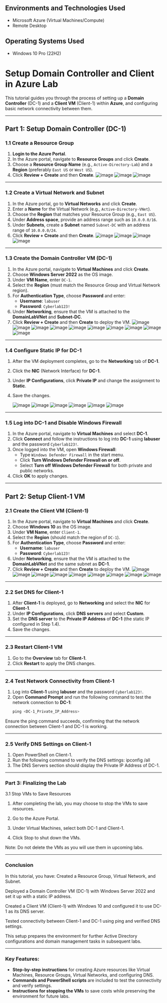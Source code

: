 

<h2>Environments and Technologies Used</h2>

- Microsoft Azure (Virtual Machines/Compute)
- Remote Desktop


<h2>Operating Systems Used </h2>

- Windows 10 Pro (22H2)







# **Setup Domain Controller and Client in Azure Lab**

This tutorial guides you through the process of setting up a **Domain Controller** (DC-1) and a **Client VM** (Client-1) within **Azure**, and configuring basic network connectivity between them.

---

## **Part 1: Setup Domain Controller (DC-1)**

### **1.1 Create a Resource Group**

1. **Login to the Azure Portal**.
2. In the Azure portal, navigate to **Resource Groups** and click **Create**.
3. Choose a **Resource Group Name** (e.g., `Active-Directory-Lab`) and a **Region** (preferably `East US` or `West US`).
4. Click **Review + Create** and then **Create**.
![image](https://github.com/user-attachments/assets/038f83e5-358f-457c-aa0c-a242f3f04f7f)
![image](https://github.com/user-attachments/assets/7d6dbf11-92d3-4cd6-89f6-14df8b671437)
![image](https://github.com/user-attachments/assets/42f55108-cb14-488a-8593-b5faa6e375f3)



---

### **1.2 Create a Virtual Network and Subnet**

1. In the Azure portal, go to **Virtual Networks** and click **Create**.
2. Enter a **Name** for the Virtual Network (e.g., `Active-Directory-VNet`).
3. Choose the **Region** that matches your Resource Group (e.g., `East US`).
4. Under **Address space**, provide an address range such as `10.0.0.0/16`.
5. Under **Subnets**, create a **Subnet** named `Subnet-DC` with an address range of `10.0.0.0/24`.
6. Click **Review + Create** and then **Create**.
![image](https://github.com/user-attachments/assets/aabea289-8e96-43c9-a427-b345042f7970)
![image](https://github.com/user-attachments/assets/6d1d26ac-7725-4a08-a97f-63ac03c7bb0b)
![image](https://github.com/user-attachments/assets/42654450-a4a0-4784-b745-b0f8eea6c8be)
![image](https://github.com/user-attachments/assets/cbd6361b-4ca4-4661-8935-1777fa29a9e2)


---

### **1.3 Create the Domain Controller VM (DC-1)**

1. In the Azure portal, navigate to **Virtual Machines** and click **Create**.
2. Choose **Windows Server 2022** as the OS image.
3. Under **VM Name**, enter `DC-1`.
4. Select the **Region** (must match the Resource Group and Virtual Network region).
5. For **Authentication Type**, choose **Password** and enter:
   - **Username**: `labuser`
   - **Password**: `Cyberlab123!`
6. Under **Networking**, ensure that the VM is attached to the **DomainLabVNet** and **Subnet-DC**.
7. Click **Review + Create** and then **Create** to deploy the VM.
   ![image](https://github.com/user-attachments/assets/e0390ff0-7a59-4676-b2ad-e798ae4eb035)
   ![image](https://github.com/user-attachments/assets/3c7a2aa6-502a-45eb-a31c-49b3229f1414)
   ![image](https://github.com/user-attachments/assets/6e45b0e8-cb50-4c1a-b729-8b0861c61589)
   ![image](https://github.com/user-attachments/assets/f6e01c9f-e3e1-4a1a-8951-1f9199761901)
   ![image](https://github.com/user-attachments/assets/08a5e634-ebb1-409f-8930-09910292a0dd)
   ![image](https://github.com/user-attachments/assets/83d06cf3-bcf0-4960-ad9d-6d7ae15940d2)
   ![image](https://github.com/user-attachments/assets/91733d4b-ab62-4921-97f4-f2dd6175f260)
   ![image](https://github.com/user-attachments/assets/d0a699e6-335e-497e-99f2-43020a669c2a)
   ![image](https://github.com/user-attachments/assets/abf00612-8aeb-4cf5-86d8-b50ff0ebba69)
   ![image](https://github.com/user-attachments/assets/b821b575-2c1e-40d9-80e6-8e228ce70fc9)





---

### **1.4 Configure Static IP for DC-1**

1. After the VM deployment completes, go to the **Networking** tab of **DC-1**.
2. Click the **NIC** (Network Interface) for **DC-1**.
3. Under **IP Configurations**, click **Private IP** and change the assignment to **Static**.
4. Save the changes.

   ![image](https://github.com/user-attachments/assets/7e6d6903-e628-4424-a0fb-330f5421fa27)
   ![image](https://github.com/user-attachments/assets/b64bd2ee-09a7-4a4e-b374-e180a58d870e)
   ![image](https://github.com/user-attachments/assets/98a8bb40-92c9-445e-9264-cad5c7424275)
   ![image](https://github.com/user-attachments/assets/73f5655b-c62b-4cf1-a8be-0dad94d45bec)
   ![image](https://github.com/user-attachments/assets/2245c58d-513f-41a0-bee8-2ea33c65bc07)
   ![image](https://github.com/user-attachments/assets/c6cce704-8b48-4cea-b1b8-1b935e2f86ed)






   
---

### **1.5 Log into DC-1 and Disable Windows Firewall**

1. In the Azure portal, navigate to **Virtual Machines** and select **DC-1**.
2. Click **Connect** and follow the instructions to log into **DC-1** using **labuser** and the password `Cyberlab123!`.
3. Once logged into the VM, open **Windows Firewall**:
   - Type `Windows Defender Firewall` in the start menu.
   - Click **Turn Windows Defender Firewall on or off**.
   - Select **Turn off Windows Defender Firewall** for both private and public networks.
4. Click **OK** to apply changes.

---

## **Part 2: Setup Client-1 VM**

### **2.1 Create the Client VM (Client-1)**

1. In the Azure portal, navigate to **Virtual Machines** and click **Create**.
2. Choose **Windows 10** as the OS image.
3. Under **VM Name**, enter `Client-1`.
4. Select the **Region** (should match the region of `DC-1`).
5. For **Authentication Type**, choose **Password** and enter:
   - **Username**: `labuser`
   - **Password**: `Cyberlab123!`
6. Under **Networking**, ensure that the VM is attached to the **DomainLabVNet** and the same subnet as **DC-1**.
7. Click **Review + Create** and then **Create** to deploy the VM.
   ![image](https://github.com/user-attachments/assets/1d741714-7a21-4faa-913f-7ef2c7f02459)
   ![image](https://github.com/user-attachments/assets/1312b364-9a7e-48f6-98ac-9a6f709ff677)
   ![image](https://github.com/user-attachments/assets/8c606044-2e0a-4467-be71-cdcea1262891)
   ![image](https://github.com/user-attachments/assets/e631ea1e-2ce9-476e-9c8b-29f06599e1d7)
   ![image](https://github.com/user-attachments/assets/a1d26a90-1a26-4d93-89e4-2fd8ea112cb1)
   ![image](https://github.com/user-attachments/assets/3696dc97-f65d-4ea7-b2bf-12ad847611e1)
   ![image](https://github.com/user-attachments/assets/730c6571-b0ce-4728-972b-c7fbbfeb43d9)
   ![image](https://github.com/user-attachments/assets/6f2d34f5-0d9b-4ea0-893a-6d4731129627)
   ![image](https://github.com/user-attachments/assets/0be048cb-b55e-4485-9d72-1022a33ca7d0)









   

---

### **2.2 Set DNS for Client-1**

1. After **Client-1** is deployed, go to **Networking** and select the **NIC** for **Client-1**.
2. Under **IP Configurations**, click **DNS servers** and select **Custom**.
3. Set the **DNS server** to the **Private IP Address** of **DC-1** (the static IP configured in Step 1.4).
4. Save the changes.

---

### **2.3 Restart Client-1 VM**

1. Go to the **Overview** tab for **Client-1**.
2. Click **Restart** to apply the DNS changes.

---

### **2.4 Test Network Connectivity from Client-1**

1. Log into **Client-1** using **labuser** and the password `Cyberlab123!`.
2. Open **Command Prompt** and run the following command to test the network connection to **DC-1**:
   ```powershell
   ping <DC-1_Private_IP_Address>
Ensure the ping command succeeds, confirming that the network connection between Client-1 and DC-1 is working.

---

### **2.5 Verify DNS Settings on Client-1**

1. Open PowerShell on Client-1.
2. Run the following command to verify the DNS settings:
  ipconfig /all
3. The DNS Servers section should display the Private IP Address of DC-1.

---

### **Part 3: Finalizing the Lab**

3.1 Stop VMs to Save Resources

1. After completing the lab, you may choose to stop the VMs to save resources.

2. Go to the Azure Portal.

3. Under Virtual Machines, select both DC-1 and Client-1.

4. Click Stop to shut down the VMs.

Note: Do not delete the VMs as you will use them in upcoming labs.

___


### **Conclusion**

In this tutorial, you have:
Created a Resource Group, Virtual Network, and Subnet.

Deployed a Domain Controller VM (DC-1) with Windows Server 2022 and set it up with a static IP address.

Created a Client VM (Client-1) with Windows 10 and configured it to use DC-1 as its DNS server.

Tested connectivity between Client-1 and DC-1 using ping and verified DNS settings.

This setup prepares the environment for further Active Directory configurations and domain management tasks in subsequent labs.


----


### Key Features:
- **Step-by-step instructions** for creating Azure resources like Virtual Machines, Resource Groups, Virtual Networks, and configuring DNS.
- **Commands and PowerShell scripts** are included to test the connectivity and verify settings.
- **Instructions for stopping the VMs** to save costs while preserving the environment for future labs.





